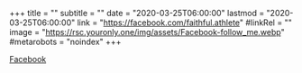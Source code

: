 +++
title = ""
subtitle = ""
date = "2020-03-25T06:00:00"
lastmod = "2020-03-25T06:00:00"
link = "https://facebook.com/faithful.athlete"
#linkRel = ""
image = "https://rsc.youronly.one/img/assets/Facebook-follow_me.webp"
#metarobots = "noindex"
+++

<a href="https://facebook.com/faithful.athlete" rel="me noopener external nofollow" referrerpolicy="strict-origin-when-cross-origin">Facebook</a>
